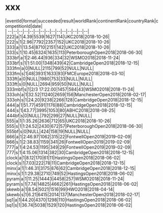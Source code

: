 # xxx


|eventId|format|succeeded|result|worldRank|continentRank|countryRank|competitionId|date|  
|	--|--|--|--|--|--|--|--|--|--|--|--|--|--|--|  
|222|a|1|4.39|5539|1627|114|UKC2018|2018-10-26|  
|222|s|1|2.96|7792|2357|152|UKC2018|2018-10-26|  
|333|a|1|13.54|8710|2151|142|UKC2018|2018-10-26|  
|333|s|1|10.45|6324|1635|113|PeterboroughOpen2018|2018-06-30|  
|333bf|a|1|2:46.44|936|334|32|WSMO2018|2018-11-24|  
|333bf|s|1|1:51.00|1348|439|42|CambridgeOpen2018|2018-12-15|  
|333fm|a|0|NULL|2115|799|52|NULL|NULL|  
|333fm|s|1|48|3931|1633|93|FMCEurope2018|2018-03-10|  
|333ft|a|0|NULL|1980|753|33|NULL|NULL|  
|333ft|s|0|NULL|2694|959|50|NULL|NULL|  
|333mbf|s|1|2/3 17:22.00|1457|584|43|WSMO2018|2018-11-24|  
|333oh|a|1|32.52|11240|2659|156|ManchesterOpen2018|2018-02-17|  
|333oh|s|1|24.20|9238|2266|128|CambridgeOpen2018|2018-12-15|  
|444|a|1|51.77|4591|1176|88|CambridgeOpen2018|2018-12-15|  
|444|s|1|43.77|3995|1053|80|ABHC2018|2018-08-25|  
|444bf|s|0|NULL|792|299|27|NULL|NULL|  
|555|a|1|1:35.26|2636|712|65|UKC2018|2018-10-26|  
|555|s|1|1:24.52|2430|672|57|PeterboroughOpen2018|2018-06-30|  
|555bf|s|0|NULL|424|158|19|NULL|NULL|  
|666|a|1|2:46.97|1062|315|22|FontwellOpen2019|2019-02-09|  
|666|s|1|2:38.83|1159|341|26|FontwellOpen2019|2019-02-09|  
|777|a|1|4:24.53|1195|349|29|FontwellOpen2019|2019-02-09|  
|777|s|1|4:15.06|1314|382|30|CambridgeOpen2018|2018-12-15|  
|clock|a|1|8.12|170|61|11|HastingsOpen2018|2018-06-02|  
|clock|s|1|7.03|222|78|11|CambridgeOpen2018|2018-12-15|  
|minx|a|1|1:46.31|3175|876|62|CambridgeOpen2018|2018-12-15|  
|minx|s|1|1:29.38|2710|749|52|HastingsOpen2018|2018-06-02|  
|pyram|a|1|11.25|14443|4458|257|WSMO2018|2018-11-24|  
|pyram|s|1|7.74|14825|4662|261|HastingsOpen2018|2018-06-02|  
|skewb|a|1|8.54|5021|1516|99|HWO2018|2018-04-14|  
|skewb|s|1|6.21|6415|2014|137|ManchesterOpen2018|2018-02-17|  
|sq1|a|1|44.20|4370|1298|110|HastingsOpen2018|2018-06-02|  
|sq1|s|1|36.74|5038|1529|120|HastingsOpen2018|2018-06-02|  
